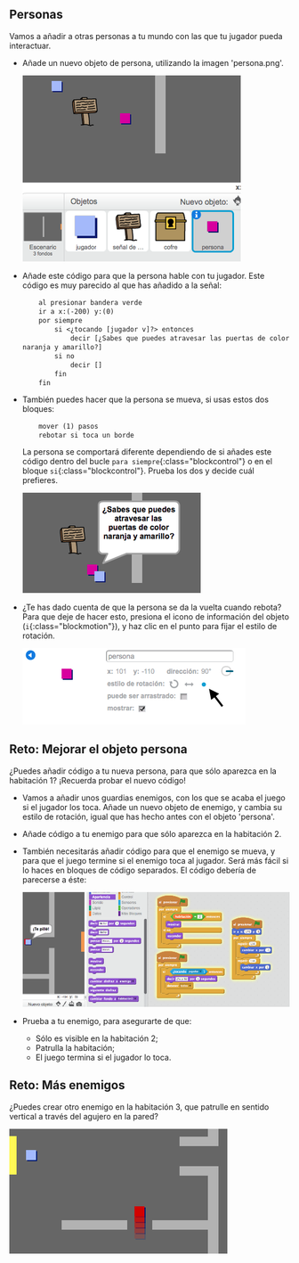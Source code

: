 ## Personas 

Vamos a añadir a otras personas a tu mundo con las que tu jugador pueda interactuar.

+ Añade un nuevo objeto de persona, utilizando la imagen 'persona.png'.

	![screenshot](images/world-person.png)

+ Añade este código para que la persona hable con tu jugador. Este código es muy parecido al que has añadido a la señal:

	```blocks
		al presionar bandera verde
		ir a x:(-200) y:(0)
		por siempre
   			si <¿tocando [jugador v]?> entonces
      			decir [¿Sabes que puedes atravesar las puertas de color naranja y amarillo?]
   			si no
      			decir []
   			fin
		fin
	```

+ También puedes hacer que la persona se mueva, si usas estos dos bloques:

	```blocks
		mover (1) pasos
		rebotar si toca un borde
	```

	La persona se comportará diferente dependiendo de si añades este código dentro del bucle `para siempre`{:class="blockcontrol"} o en el bloque `si`{:class="blockcontrol"}. Prueba los dos y decide cuál prefieres.

	![screenshot](images/world-person-test.png)

+ ¿Te has dado cuenta de que la persona se da la vuelta cuando rebota? Para que deje de hacer esto, presiona el icono de información del objeto (`i`{:class="blockmotion"}), y haz clic en el punto para fijar el estilo de rotación.

	![screenshot](images/world-person-rotate.png)

## Reto: Mejorar el objeto persona 
¿Puedes añadir código a tu nueva persona, para que sólo aparezca en la habitación 1? ¡Recuerda probar el nuevo código!

+ Vamos a añadir unos guardias enemigos, con los que se acaba el juego si el jugador los toca. Añade un nuevo objeto de enemigo, y cambia su estilo de rotación, igual que has hecho antes con el objeto 'persona'.

+ Añade código a tu enemigo para que sólo aparezca en la habitación 2.

+ También necesitarás añadir código para que el enemigo se mueva, y para que el juego termine si el enemigo toca al jugador. Será más fácil si lo haces en bloques de código separados. El código debería de parecerse a éste:

	![screenshot](images/world-enemy-code.png)

+ Prueba a tu enemigo, para asegurarte de que:
	+ Sólo es visible en la habitación 2;
	+ Patrulla la habitación;
	+ El juego termina si el jugador lo toca.

## Reto: Más enemigos 
¿Puedes crear otro enemigo en la habitación 3, que patrulle en sentido vertical a través del agujero en la pared?

![screenshot](images/world-enemy2.png)
